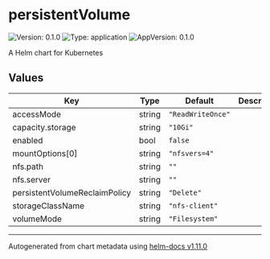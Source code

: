 # persistentVolume

![Version: 0.1.0](https://img.shields.io/badge/Version-0.1.0-informational?style=flat-square) ![Type: application](https://img.shields.io/badge/Type-application-informational?style=flat-square) ![AppVersion: 0.1.0](https://img.shields.io/badge/AppVersion-0.1.0-informational?style=flat-square)

A Helm chart for Kubernetes

## Values

| Key | Type | Default | Description |
|-----|------|---------|-------------|
| accessMode | string | `"ReadWriteOnce"` |  |
| capacity.storage | string | `"10Gi"` |  |
| enabled | bool | `false` |  |
| mountOptions[0] | string | `"nfsvers=4"` |  |
| nfs.path | string | `""` |  |
| nfs.server | string | `""` |  |
| persistentVolumeReclaimPolicy | string | `"Delete"` |  |
| storageClassName | string | `"nfs-client"` |  |
| volumeMode | string | `"Filesystem"` |  |

----------------------------------------------
Autogenerated from chart metadata using [helm-docs v1.11.0](https://github.com/norwoodj/helm-docs/releases/v1.11.0)
